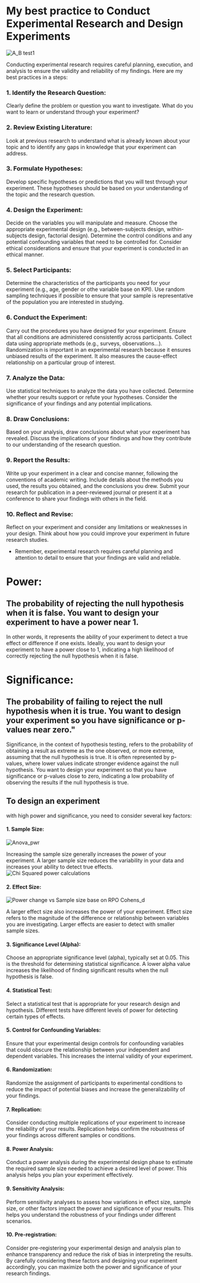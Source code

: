 # My best practice to Conduct Experimental Research and Design Experiments
![A_B test1](https://github.com/IrinaMax/A-B-testing-and-statistics-for-Data-Science/assets/16123495/ab9e03b2-51dc-4a7e-9ba9-6ea7664b4407)

Conducting experimental research requires careful planning, execution, and analysis to ensure the validity and reliability of my findings. 
Here are my best practices in a steps:

### 1. Identify the Research Question:

Clearly define the problem or question you want to investigate. What do you want to learn or understand through your experiment?
### 2. Review Existing Literature:

Look at previous research to understand what is already known about your topic and to identify any gaps in knowledge that your experiment can address.
### 3. Formulate Hypotheses:

Develop specific hypotheses or predictions that you will test through your experiment. These hypotheses should be based on your understanding of the topic and the research question.
### 4. Design the Experiment:

Decide on the variables you will manipulate and measure.
Choose the appropriate experimental design (e.g., between-subjects design, within-subjects design, factorial design).
Determine the control conditions and any potential confounding variables that need to be controlled for.
Consider ethical considerations and ensure that your experiment is conducted in an ethical manner.

### 5. Select Participants:

Determine the characteristics of the participants you need for your experiment (e.g., age, gender or othe variable base on KPI).
Use random sampling techniques if possible to ensure that your sample is representative of the population you are interested in studying.

### 6. Conduct the Experiment:

Carry out the procedures you have designed for your experiment.
Ensure that all conditions are administered consistently across participants.
Collect data using appropriate methods (e.g., surveys, observations...). 
Randomization is important in an experimental research because it ensures unbiased results of the experiment. It also measures the cause-effect relationship on a particular group of interest.

### 7. Analyze the Data:

Use statistical techniques to analyze the data you have collected.
Determine whether your results support or refute your hypotheses.
Consider the significance of your findings and any potential implications.
### 8. Draw Conclusions:

Based on your analysis, draw conclusions about what your experiment has revealed.
Discuss the implications of your findings and how they contribute to our understanding of the research question.
### 9. Report the Results:

Write up your experiment in a clear and concise manner, following the conventions of academic writing.
Include details about the methods you used, the results you obtained, and the conclusions you drew.
Submit your research for publication in a peer-reviewed journal or present it at a conference to share your findings with others in the field.
### 10. Reflect and Revise:

Reflect on your experiment and consider any limitations or weaknesses in your design.
Think about how you could improve your experiment in future research studies.

* Remember, experimental research requires careful planning and attention to detail to ensure that your findings are valid and reliable.

# Power: 
## The probability of rejecting the null hypothesis when it is false. You want to design your experiment to have a power near 1.
In other words, it represents the ability of your experiment to detect a true effect or difference if one exists. Ideally, you want to design your experiment to have a power close to 1, indicating a high likelihood of correctly rejecting the null hypothesis when it is false.

# Significance: 
## The probability of failing to reject the null hypothesis when it is true. You want to design your experiment so you have significance or p-values near zero."
Significance, in the context of hypothesis testing, refers to the probability of obtaining a result as extreme as the one observed, or more extreme, assuming that the null hypothesis is true. It is often represented by p-values, where lower values indicate stronger evidence against the null hypothesis. You want to design your experiment so that you have significance or p-values close to zero, indicating a low probability of observing the results if the null hypothesis is true.

## To design an experiment 
with high power and significance, you need to consider several key factors:

#### 1. Sample Size:
![Anova_pwr](https://github.com/IrinaMax/A-B-testing-and-statistics-for-Data-Science/assets/16123495/ba61d946-8f02-4666-ad24-2989023f4a0b)

Increasing the sample size generally increases the power of your experiment. A larger sample size reduces the variability in your data and increases your ability to detect true effects.
![Chi Squared power calculations](https://github.com/IrinaMax/A-B-testing-and-statistics-for-Data-Science/assets/16123495/5fdd7a82-026b-4748-bd15-8ea723bd94e1)

#### 2. Effect Size:
![Power change vs Sample size base on RPO Cohens_d](https://github.com/IrinaMax/A-B-testing-and-statistics-for-Data-Science/assets/16123495/fe00ebea-5082-4494-a3d2-46eeac60a575)

A larger effect size also increases the power of your experiment. Effect size refers to the magnitude of the difference or relationship between variables you are investigating. Larger effects are easier to detect with smaller sample sizes.
#### 3. Significance Level (Alpha):

Choose an appropriate significance level (alpha), typically set at 0.05. This is the threshold for determining statistical significance. A lower alpha value increases the likelihood of finding significant results when the null hypothesis is false.
#### 4. Statistical Test:

Select a statistical test that is appropriate for your research design and hypothesis. Different tests have different levels of power for detecting certain types of effects.
#### 5. Control for Confounding Variables:

Ensure that your experimental design controls for confounding variables that could obscure the relationship between your independent and dependent variables. This increases the internal validity of your experiment.
#### 6. Randomization:

Randomize the assignment of participants to experimental conditions to reduce the impact of potential biases and increase the generalizability of your findings.
#### 7. Replication:

Consider conducting multiple replications of your experiment to increase the reliability of your results. Replication helps confirm the robustness of your findings across different samples or conditions.
#### 8. Power Analysis:

Conduct a power analysis during the experimental design phase to estimate the required sample size needed to achieve a desired level of power. This analysis helps you plan your experiment effectively.
#### 9. Sensitivity Analysis:

Perform sensitivity analyses to assess how variations in effect size, sample size, or other factors impact the power and significance of your results. This helps you understand the robustness of your findings under different scenarios.
#### 10. Pre-registration:

Consider pre-registering your experimental design and analysis plan to enhance transparency and reduce the risk of bias in interpreting the results.
By carefully considering these factors and designing your experiment accordingly, you can maximize both the power and significance of your research findings.








